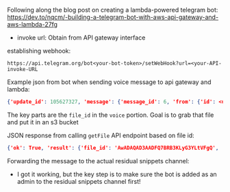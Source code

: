 Following along the blog post on creating a lambda-powered telegram bot: https://dev.to/nqcm/-building-a-telegram-bot-with-aws-api-gateway-and-aws-lambda-27fg

- invoke url: Obtain from API gateway interface

establishing webhook:

```
https://api.telegram.org/bot<your-bot-token>/setWebHook?url=<your-API-invoke-URL
```

Example json from bot when sending voice message to api gateway and lambda:

```json
{'update_id': 105627327, 'message': {'message_id': 6, 'from': {'id': <user_id>, 'is_bot': False, 'first_name': 'Eric', 'last_name': 'N', 'username': 'Rpodcast', 'language_code': 'en'}, 'chat': {'id': <user_id>, 'first_name': 'Eric', 'last_name': 'N', 'username': 'Rpodcast', 'type': 'private'}, 'date': 1578626473, 'voice': {'duration': 6, 'mime_type': 'audio/ogg', 'file_id': 'AwADAQAD2wADFQ7BRLdMDhPy5AcGFgQ', 'file_unique_id': 'AgAD2wADFQ7BRA', 'file_size': 11893}}}
```

The key parts are the `file_id`  in the `voice` portion.  Goal is to grab that file and put it in an s3 bucket

JSON response from calling `getFile` API endpoint based on file id:

```json
{'ok': True, 'result': {'file_id': 'AwADAQAD3AADFQ7BRB3KLyG3YLtVFgQ', 'file_unique_id': 'AgAD3AADFQ7BRA', 'file_size': 12501, 'file_path': 'voice/file_6.oga'}}
```

Forwarding the message to the actual residual snippets channel:

* I got it working, but the key step is to make sure the bot is added as an admin to the residual snippets channel first!
